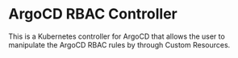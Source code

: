 # ArgoCD RBAC Controller

This is a Kubernetes controller for ArgoCD that allows the user to manipulate the ArgoCD RBAC rules by through Custom Resources. 